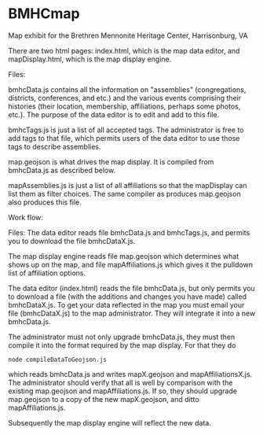 # BMHCmap
Map exhibit for the Brethren Mennonite Heritage Center, Harrisonburg, VA

There are two html pages: index.html, which is the map data editor, and 
mapDisplay.html, which is the map display engine.

Files:

bmhcData.js 
contains all the information on "assemblies" (congregations, districts, 
conferences, and etc.) and the various events comprising their histories
(their location, membership, affiliations, perhaps some photos, etc.).
The purpose of the data editor is to edit and add to this file.

bmhcTags.js
is just a list of all accepted tags. The administrator is free to add tags to that file,
which permits users of the data editor to use those tags to describe assemblies.

map.geojson 
is what drives the map display. It is compiled from bmhcData.js as described below.

mapAssemblies.js
is just a list of all affiliations so that the mapDisplay can list them as filter choices. 
The same compiler as produces map.geojson also produces this file.


Work flow:

Files: The data editor reads file bmhcData.js and bmhcTags.js, and 
permits you to download the file bmhcDataX.js.

The map display engine reads file map.geojson which determines what shows up on the map, 
and file mapAffiliations.js which gives it the pulldown list of affiliation options.
 
The data editor (index.html) reads the file bmhcData.js,
but only permits you to download a file (with the additions and changes you have made)
called bmhcDataX.js. To get your data reflected in the map you must email your file (bmhcDataX.js)
to the map administrator. They will integrate it into a new bmhcData.js.

The administrator must not only upgrade bmhcData.js, they must then compile it into 
the format required by the map display. For that they do

    node compileDataToGeojson.js

which reads bmhcData.js and writes mapX.geojson and mapAffiliationsX.js. The administrator 
should verify that all is well by comparison with the existing map.geojson 
and mapAffiliations.js.
If so, they should upgrade map.geojson to a copy of the new mapX.geojson, and 
ditto mapAffiliations.js.

Subsequently the map display engine will reflect the new data.

